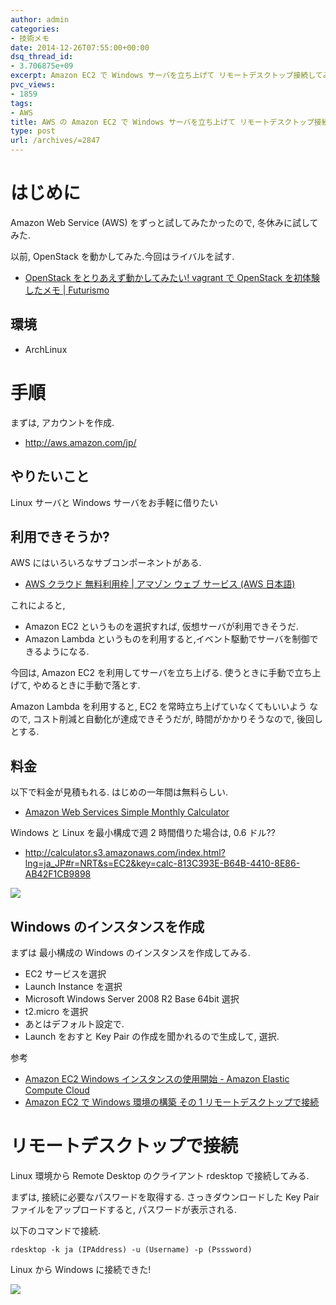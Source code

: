 ```yaml
---
author: admin
categories:
- 技術メモ
date: 2014-12-26T07:55:00+00:00
dsq_thread_id:
- 3.706875e+09
excerpt: Amazon EC2 で Windows サーバを立ち上げて リモートデスクトップ接続してみた
pvc_views:
- 1859
tags:
- AWS
title: AWS の Amazon EC2 で Windows サーバを立ち上げて リモートデスクトップ接続してみた
type: post
url: /archives/=2847
---
```


はじめに
========

Amazon Web Service (AWS) をずっと試してみたかったので,
冬休みに試してみた.

以前, OpenStack を動かしてみた.今回はライバルを試す.

-   [OpenStack をとりあえず動かしてみたい! vagrant で OpenStack
    を初体験したメモ | Futurismo](http://futurismo.biz/archives/2604)

環境
----

-   ArchLinux

手順
====

まずは, アカウントを作成.

-   <http://aws.amazon.com/jp/>

やりたいこと
------------

Linux サーバと Windows サーバをお手軽に借りたい

利用できそうか?
---------------

AWS にはいろいろなサブコンポーネントがある.

-   [AWS クラウド 無料利用枠 | アマゾン ウェブ サービス (AWS
    日本語)](http://aws.amazon.com/jp/free/?sc_ichannel=ha&sc_ipage=homepage&sc_icountry=jp&sc_isegment=c&sc_iplace=hero1&sc_icampaigntype=free_tier&sc_icampaign=ha_jp_FreeTier&sc_icategory=none&sc_idetail=ha_jp_206_1&sc_icontent=ha_206)

これによると,

-   Amazon EC2 というものを選択すれば, 仮想サーバが利用できそうだ.
-   Amazon Lambda
    というものを利用すると,イベント駆動でサーバを制御できるようになる.

今回は, Amazon EC2 を利用してサーバを立ち上げる.
使うときに手動で立ち上げて, やめるときに手動で落とす.

Amazon Lambda を利用すると, EC2 を常時立ち上げていなくてもいいよう
なので, コスト削減と自動化が達成できそうだが, 時間がかかりそうなので,
後回しとする.

料金
----

以下で料金が見積もれる. はじめの一年間は無料らしい.

-   [Amazon Web Services Simple Monthly
    Calculator](http://calculator.s3.amazonaws.com/index.html?lng=ja_JP#)

Windows と Linux を最小構成で週 2 時間借りた場合は, 0.6 ドル??

-   <http://calculator.s3.amazonaws.com/index.html?lng=ja_JP#r=NRT&s=EC2&key=calc-813C393E-B64B-4410-8E86-AB42F1CB9898>

![](./../img/2014-12-26-151045_938x142_scrot.png)

Windows のインスタンスを作成
----------------------------

まずは 最小構成の Windows のインスタンスを作成してみる.

-   EC2 サービスを選択
-   Launch Instance を選択
-   Microsoft Windows Server 2008 R2 Base 64bit 選択
-   t2.micro を選択
-   あとはデフォルト設定で.
-   Launch をおすと Key Pair の作成を聞かれるので生成して, 選択.

参考

-   [Amazon EC2 Windows インスタンスの使用開始 - Amazon Elastic Compute
    Cloud](http://docs.aws.amazon.com/ja_jp/AWSEC2/latest/WindowsGuide/EC2Win_GetStarted.html#EC2Win_LaunchInstance)
-   [Amazon EC2 で Windows 環境の構築 その 1
    リモートデスクトップで接続](http://awoni.net/hosting/ec2-setup/)

リモートデスクトップで接続
==========================

Linux 環境から Remote Desktop のクライアント rdesktop で接続してみる.

まずは, 接続に必要なパスワードを取得する. さっきダウンロードした Key
Pair ファイルをアップロードすると, パスワードが表示される.

以下のコマンドで接続.

``` {.bash}
rdesktop -k ja (IPAddress) -u (Username) -p (Psssword)
```

Linux から Windows に接続できた!

![](./../img/2014-12-26-164148_797x602_scrot.png)
